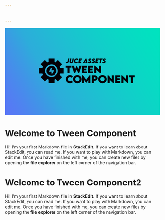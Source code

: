 ```yaml
---


---
```


<p><img src="https://github.com/Juce-Assets/Juce-TweenPlayer/blob/develop/Misc/Logo.png" alt="Logo"></p>
<h1 id="welcome-to-tween-component">Welcome to Tween Component</h1>
<p>Hi! I’m your first Markdown file in <strong>StackEdit</strong>. If you want to learn about StackEdit, you can read me. If you want to play with Markdown, you can edit me. Once you have finished with me, you can create new files by opening the <strong>file explorer</strong> on the left corner of the navigation bar.</p>
<h1 id="welcome-to-tween-component2">Welcome to Tween Component2</h1>
<p>Hi! I’m your first Markdown file in <strong>StackEdit</strong>. If you want to learn about StackEdit, you can read me. If you want to play with Markdown, you can edit me. Once you have finished with me, you can create new files by opening the <strong>file explorer</strong> on the left corner of the navigation bar.</p>

